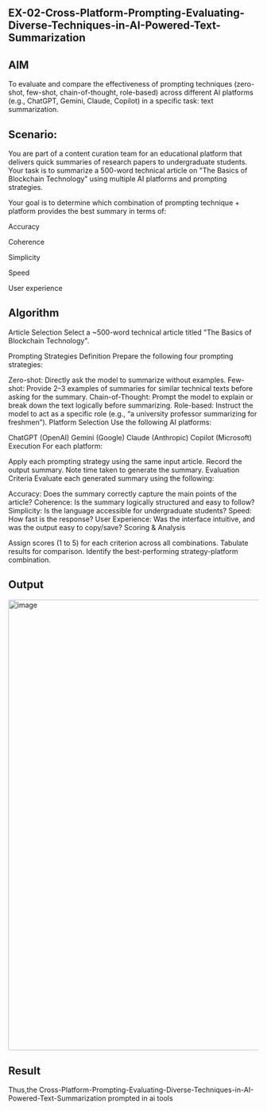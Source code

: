 ## EX-02-Cross-Platform-Prompting-Evaluating-Diverse-Techniques-in-AI-Powered-Text-Summarization
## AIM
To evaluate and compare the effectiveness of prompting techniques (zero-shot, few-shot, chain-of-thought, role-based) across different AI platforms (e.g., ChatGPT, Gemini, Claude, Copilot) in a specific task: text summarization.

## Scenario:
You are part of a content curation team for an educational platform that delivers quick summaries of research papers to undergraduate students. Your task is to summarize a 500-word technical article on "The Basics of Blockchain Technology" using multiple AI platforms and prompting strategies.

Your goal is to determine which combination of prompting technique + platform provides the best summary in terms of:

Accuracy

Coherence

Simplicity

Speed

User experience

## Algorithm
Article Selection Select a ~500-word technical article titled "The Basics of Blockchain Technology".

Prompting Strategies Definition Prepare the following four prompting strategies:

Zero-shot: Directly ask the model to summarize without examples.
Few-shot: Provide 2–3 examples of summaries for similar technical texts before asking for the summary.
Chain-of-Thought: Prompt the model to explain or break down the text logically before summarizing.
Role-based: Instruct the model to act as a specific role (e.g., “a university professor summarizing for freshmen”).
Platform Selection Use the following AI platforms:

ChatGPT (OpenAI)
Gemini (Google)
Claude (Anthropic)
Copilot (Microsoft)
Execution For each platform:

Apply each prompting strategy using the same input article.
Record the output summary.
Note time taken to generate the summary.
Evaluation Criteria Evaluate each generated summary using the following:

Accuracy: Does the summary correctly capture the main points of the article?
Coherence: Is the summary logically structured and easy to follow?
Simplicity: Is the language accessible for undergraduate students?
Speed: How fast is the response?
User Experience: Was the interface intuitive, and was the output easy to copy/save?
Scoring & Analysis

Assign scores (1 to 5) for each criterion across all combinations.
Tabulate results for comparison.
Identify the best-performing strategy-platform combination.
## Output
<img width="837" height="907" alt="image" src="https://github.com/user-attachments/assets/d0e84bfd-c6a4-4e76-a8ec-156634243666" />

## Result
Thus,the Cross-Platform-Prompting-Evaluating-Diverse-Techniques-in-AI-Powered-Text-Summarization prompted in ai tools
